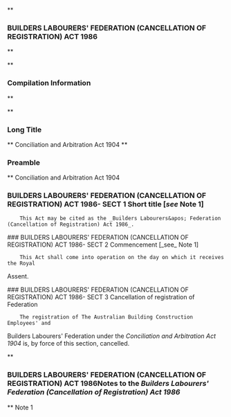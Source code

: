 **

###  BUILDERS LABOURERS' FEDERATION (CANCELLATION OF REGISTRATION) ACT 1986 
**


**

###  Compilation Information 
**





**

###  Long Title 
**
Conciliation and Arbitration Act 1904
**

###  Preamble 
**
Conciliation and Arbitration Act 1904

###  BUILDERS LABOURERS' FEDERATION (CANCELLATION OF REGISTRATION) ACT 1986- SECT 1  Short title [_see_ Note 1] 
<dl compact="">

		This Act may be cited as the _Builders Labourers&apos; Federation (Cancellation of Registration) Act 1986_.

 </dl>
###  BUILDERS LABOURERS' FEDERATION (CANCELLATION OF REGISTRATION) ACT 1986- SECT 2  Commencement [_see_ Note 1] 
<dl compact="">

		This Act shall come into operation on the day on which it receives the Royal

Assent.

 </dl>
###  BUILDERS LABOURERS' FEDERATION (CANCELLATION OF REGISTRATION) ACT 1986- SECT 3  Cancellation of registration of Federation 
<dl compact="">

		The registration of The Australian Building Construction Employees' and

Builders Labourers' Federation under the _Conciliation and Arbitration Act 1904_ is, by force of this section, cancelled.

 </dl>
**

###  BUILDERS LABOURERS' FEDERATION (CANCELLATION OF REGISTRATION) ACT 1986<centreit>Notes to the _Builders Labourers&apos; Federation (Cancellation of Registration) Act 1986_ </centreit>
**
Note 1




